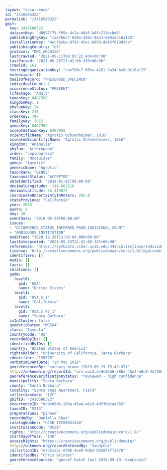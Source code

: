 ```yaml
---
layout: "occurrence"
id: "2416586322"
permalink: "/2416586322"
gbif:
  key: 2416586322
  datasetKey: "d6097f75-f99e-4c2a-b8a5-b0fc213ecbd0"
  publishingOrgKey: "cae7b6c7-669a-4261-9a34-6e8cdc16a125"
  installationKey: "4ec55ebe-9f92-45ec-b076-dd45f61003ab"
  publishingCountry: "US"
  protocol: "DWC_ARCHIVE"
  lastCrawled: "2021-09-11T09:05:22.434+00:00"
  lastParsed: "2021-09-23T21:42:00.335+00:00"
  crawlId: 161
  hostingOrganizationKey: "cae7b6c7-669a-4261-9a34-6e8cdc16a125"
  extensions: {}
  basisOfRecord: "PRESERVED_SPECIMEN"
  individualCount: 1
  occurrenceStatus: "PRESENT"
  lifeStage: "Adult"
  taxonKey: 8407958
  kingdomKey: 1
  phylumKey: 54
  classKey: 216
  orderKey: 797
  familyKey: 7015
  genusKey: 8407958
  acceptedTaxonKey: 8407958
  scientificName: "Agrotis Ochsenheimer, 1816"
  acceptedScientificName: "Agrotis Ochsenheimer, 1816"
  kingdom: "Animalia"
  phylum: "Arthropoda"
  order: "Lepidoptera"
  family: "Noctuidae"
  genus: "Agrotis"
  genericName: "Agrotis"
  taxonRank: "GENUS"
  taxonomicStatus: "ACCEPTED"
  dateIdentified: "2018-01-01T00:00:00"
  decimalLongitude: -119.862116
  decimalLatitude: 34.419827
  coordinateUncertaintyInMeters: 392.0
  stateProvince: "California"
  year: 2018
  month: 5
  day: 20
  eventDate: "2018-05-20T00:00:00"
  issues:
  - "OCCURRENCE_STATUS_INFERRED_FROM_INDIVIDUAL_COUNT"
  - "AMBIGUOUS_INSTITUTION"
  modified: "2020-12-28T12:56:04.000+00:00"
  lastInterpreted: "2021-09-23T21:42:00.335+00:00"
  references: "https://symbiota.ccber.ucsb.edu:443/collections/individual/index.php?occid=135675"
  license: "http://creativecommons.org/publicdomain/zero/1.0/legalcode"
  identifiers: []
  media: []
  facts: []
  relations: []
  gadm:
    level0:
      gid: "USA"
      name: "United States"
    level1:
      gid: "USA.5_1"
      name: "California"
    level2:
      gid: "USA.5.42_1"
      name: "Santa Barbara"
  isInCluster: false
  geodeticDatum: "WGS84"
  class: "Insecta"
  countryCode: "US"
  recordedByIDs: []
  identifiedByIDs: []
  country: "United States of America"
  rightsHolder: "University of California, Santa Barbara"
  identifier: "135675"
  verbatimEventDate: "20 May 2018"
  georeferencedBy: "zachary_brown (2019-09-19 15:42:32)"
  http://unknown.org/recordId: "urn:uuid:dc9c66d6-286a-45a4-a8c8-4df30ecae765"
  georeferenceVerificationStatus: "reviewed - high confidence"
  municipality: "Santa Barbara"
  county: "Santa Barbara"
  locality: "Santa Ynez Apartment, Field"
  collectionCode: "IZC"
  gbifID: "2416586322"
  occurrenceID: "dc9c66d6-286a-45a4-a8c8-4df30ecae765"
  taxonID: "5213"
  preparations: "pinned"
  recordedBy: "Daniella Chee"
  catalogNumber: "UCSB-IZC00031444"
  institutionCode: "UCSB"
  rights: "http://creativecommons.org/publicdomain/zero/1.0/"
  startDayOfYear: "140"
  accessRights: "https://creativecommons.org/publicdomain/"
  http://unknown.org/recordEnteredBy: "SandyCui"
  collectionID: "e7c51ab1-870b-4ee8-9d62-092875ffa870"
  identifiedBy: "Chris Grinter"
  georeferenceSources: "georef batch tool 2019-09-19; GeoLocate"
---
```

